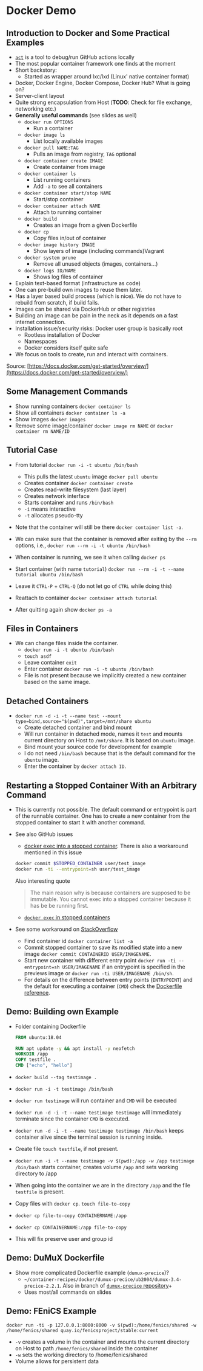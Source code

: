 # Docker Demo

## Introduction to Docker and Some Practical Examples

- [`act`](https://github.com/nektos/act) is a tool to debug/run GitHub actions locally
- The most popular container framework one finds at the moment
- Short backstory:
    - Started as wrapper around lxc/lxd (Linux' native container format)
- Docker, Docker Engine, Docker Compose, Docker Hub? What is going on?
- Server-client layout
- Quite strong encapsulation from Host (**TODO**: Check for file exchange, networking etc.)
- **Generally useful commands** (see slides as well)
    - `docker run OPTIONS`
        - Run a container
    - `docker image ls`
        - List locally available images
    - `docker pull NAME:TAG`
        - Pulls an image from registry, `TAG` optional
    - `docker container create IMAGE`
        - Create container from image
    - `docker container ls`
        - List running containers
        - Add `-a` to see all containers
    - `docker container start/stop NAME`
        - Start/stop container
    - `docker container attach NAME`
        - Attach to running container
    - `docker build`
        - Creates an image from a given Dockerfile
    - `docker cp`
        - Copy files in/out of container
    - `docker image history IMAGE`
        - Show layers of image (including commands)Vagrant
    - `docker system prune`
        - Remove all unused objects (images, containers...)
    - `docker logs ID/NAME`
        - Shows log files of container
- Explain text-based format (infrastructure as code)
- One can pre-build own images to reuse them later.
- Has a layer based build process (which is nice). We do not have to rebuild from scratch, if build fails.
- Images can be shared via DockerHub or other registries
- Building an image can be pain in the neck as it depends on a fast internet connection.
- Installation issue/security risks: Docker user group is basically root
    - Rootless installation of Docker
    - Namespaces
    - Docker considers itself quite safe
- We focus on tools to create, run and interact with containers.

Source: [https://docs.docker.com/get-started/overview/](https://docs.docker.com/get-started/overview/)

## Some Management Commands

- Show running containers `docker container ls`
- Show all containers `docker container ls -a`
- Show images `docker images`
- Remove some image/container `docker image rm NAME` or `docker container rm NAME/ID`

## Tutorial Case

- From tutorial `docker run -i -t ubuntu /bin/bash`
    - This pulls the latest `ubuntu` image `docker pull ubuntu`
    - Creates container `docker container create`
    - Creates read-write filesystem (last layer)
    - Creates network interface
    - Starts container and runs `/bin/bash`
    - `-i` means interactive
    - `-t` allocates pseudo-tty
- Note that the container will still be there `docker container list -a`.
- We can make sure that the container is removed after exiting by the `--rm` options, i.e., `docker run --rm -i -t ubuntu /bin/bash`

- When container is running, we see it when calling `docker ps`
- Start container (with name `tutorial`) `docker run --rm -i -t --name tutorial ubuntu /bin/bash`
- Leave it `CTRL-P` + `CTRL-Q` (do not let go of `CTRL` while doing this)
- Reattach to container `docker container attach tutorial`
- After quitting again show `docker ps -a`

## Files in Containers

- We can change files inside the container.
    - `docker run -i -t ubuntu /bin/bash`
    - `touch asdf`
    - Leave container `exit`
    - Enter container `docker run -i -t ubuntu /bin/bash`
    - File is not present because we implicitly created a new container based on the same image.

## Detached Containers

- `docker run -d -i -t --name test --mount type=bind,source="$(pwd)",target=/mnt/share ubuntu`
    - Create detached container and bind mount
    - Will run container in detached mode, names it `test` and mounts current directory on Host to `/mnt/share`. It is based on `ubuntu` image.
    - Bind mount your source code for development for example
    - I do not need `/bin/bash` because that is the default command for the `ubuntu` image.
    - Enter the container by `docker attach ID`.

## Restarting a Stopped Container With an Arbitrary Command

- This is currently not possible. The default command or entrypoint is part of the runnable container. One has to create a new container from the stopped container to start it with another command.
- See also GitHub issues
    - [docker exec into a stopped container](https://github.com/moby/moby/issues/18078). There is also a workaround mentioned in this issue

    ```bash
    docker commit $STOPPED_CONTAINER user/test_image
    docker run -ti --entrypoint=sh user/test_image
    ```

    Also interesting quote

    > The main reason why is because containers are supposed to be immutable. You cannot exec into a stopped container because it has be be running first.

    - [`docker exec` in stopped containers](https://github.com/moby/moby/issues/30361)
- See some workaround on [StackOverflow](https://stackoverflow.com/questions/32353055/how-to-start-a-stopped-docker-container-with-a-different-command)
    - Find container id `docker container list -a`
    - Commit stopped container to save its modified state into a new image `docker commit CONTAINERID USER/IMAGENAME`.
    - Start new container with different entry point `docker run -ti --entrypoint=sh USER/IMAGENAME` if an entrypoint is specified in the previews image or `docker run -ti USER/IMAGENAME /bin/sh`.
    - For details on the difference between entry points (`ENTRYPOINT`) and the default for executing a container (`CMD`) check the [Dockerfile reference](https://docs.docker.com/engine/reference/builder/).

## Demo: Building own Example

- Folder containing Dockerfile

    ```Dockerfile
    FROM ubuntu:18.04

    RUN apt update -y && apt install -y neofetch
    WORKDIR /app
    COPY testfile .
    CMD ["echo", "hello"]
    ```

- `docker build --tag testimage .`
- `docker run -i -t testimage /bin/bash`
- `docker run testimage` will run container and `CMD` will be executed
- `docker run -d -i -t --name testimage testimage` will immediately terminate since the container `CMD` is executed.
- `docker run -d -i -t --name testimage testimage /bin/bash` keeps container alive since the terminal session is running inside.
- Create file `touch testfile`, if not present.
- `docker run -i -t --name testimage -v $(pwd):/app -w /app testimage /bin/bash` starts container, creates volume `/app` and sets working directory to /app
- When going into the container we are in the directory `/app` and the file `testfile` is present.
- Copy files with `docker cp`. `touch file-to-copy`
- `docker cp file-to-copy CONTAINERNAME:/app`
- `docker cp CONTAINERNAME:/app file-to-copy`
- This will fix preserve user and group id

## Demo: DuMuX Dockerfile

- Show more complicated Dockerfile example (`dumux-precice`)?
    - `~/container-recipes/docker/dumux-precice/ub2004/dumux-3.4-precice-2.2.1`. Also in branch of [`dumux-precice` repository](https://git.iws.uni-stuttgart.de/dumux-appl/dumux-precice/-/blob/add-docker-images/docker/dumux-3.4-precice-2.2.1.dockerfile)+
    - Uses most/all commands on slides

## Demo: FEniCS Example

`docker run -ti -p 127.0.0.1:8000:8000 -v $(pwd):/home/fenics/shared -w /home/fenics/shared quay.io/fenicsproject/stable:current`

- `-v` creates a volume in the container and mounts the current directory on Host to path `/home/fenics/shared` inside the container
- `-w` sets the working directory to /home/fenics/shared
- Volume allows for persistent data
